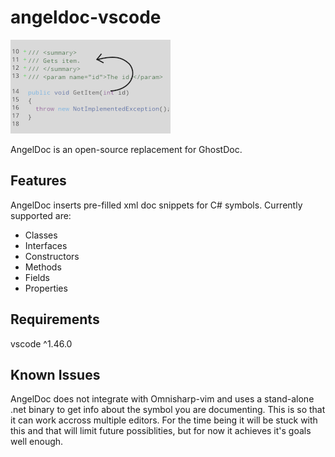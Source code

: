 # angeldoc-vscode

![Logo](assets/AngelDocLogo.png)

AngelDoc is an open-source replacement for GhostDoc.

## Features

AngelDoc inserts pre-filled xml doc snippets for C# symbols.
Currently supported are:

* Classes
* Interfaces
* Constructors
* Methods
* Fields
* Properties

## Requirements

vscode ^1.46.0

<!-- ## Extension Settings

Include if your extension adds any VS Code settings through the `contributes.configuration` extension point.

For example:

This extension contributes the following settings:

* `myExtension.enable`: enable/disable this extension
* `myExtension.thing`: set to `blah` to do something -->

## Known Issues

AngelDoc does not integrate with Omnisharp-vim and uses a stand-alone .net binary to get info about the symbol you are documenting. This is so that it can work accross multiple editors. For the time being it will be stuck with this and that will limit future possiblities, but for now it achieves it's goals well enough.